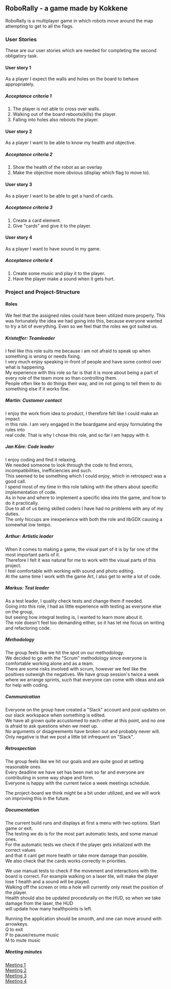 ## RoboRally - a game made by Kokkene
RoboRally is a multiplayer game in which robots move around the map attempting to get to all the flags. 

### User Stories
These are our user stories which are needed for completing the second obligatory task.

#### User story 1
As a player I expect the walls and holes on the board to behave appropriately.
    
##### Acceptance criteria 1
1.  The player is not able to cross over walls.
2.  Walking out of the board reboots(kills) the player.
3.  Falling into holes also reboots the player.
    
#### User story 2
As a player I want to be able to know my health and objective.
    
##### Acceptance criteria 2
1.  Show the health of the robot as an overlay
2.  Make the objective more obvious (display which flag to move to).

#### User story 3
As a player I want to be able to get a hand of cards.
    
##### Acceptance criteria 3
1.  Create a card element.
2.  Give "cards" and give it to the player.

#### User story 4
As a player I want to have sound in my game.
    
##### Acceptance criteria 4
1.  Create some music and play it to the player.
2.  Have the player make a sound when it gets hurt.

### Project and Project-Structure

#### Roles
We feel that the assigned roles could have been utilized more properly.
This was fortunately the idea we had going into this, because everyone wanted to try a bit of everything.
Even so we feel that the roles we got suited us.

##### Kristoffer: Teamleader
I feel like this role suits me because i am not afraid to speak up when something is wrong or needs fixing.\
I very much enjoy speaking in-front of people and have some control over what is happening.\
My experience with this role so far is that it is more about being a part of every role of the team more so than controlling them.\
People often like to do things their way, and im not going to tell them to do something else if it works fine.

##### Martin: Customer contact
I enjoy the work from idea to product, I therefore felt like I could make an impact\
in this role. I am very engaged in the boardgame and enjoy formulating the rules into\
real code. That is why I chose this role, and so far I am happy with it.

##### Jan Kåre: Code leader
I enjoy coding and find it relaxing.\
We needed someone to look through the code to find errors, incompatibilities, inefficiencies and such.\
This seemed to be something which I could enjoy, which in retrospect was a good call.\
I spend most of my time in this role talking with the others about specific implementation of code.\
As in how and where to implement a specific idea into the game, and how to do it practically.\
Due to all of us being skilled coders I have had no problems with any of my duties.\
The only hiccups are inexperience with both the role and libGDX causing a somewhat low tempo. 

##### Arthur: Artistic leader
When it comes to making a game, the visual part of it is by far one of the most important parts of it.\
Therefore I felt it was natural for me to work with the visual parts of this project.\
I feel comfortable with working with sound and photo editing.\
At the same time I work with the game Art, I also get to write a lot of code.

##### Markus: Test leader
As a test leader, I quality check tests and change them if needed.\
Going into this role, I had as little experience with testing as everyone else on the group,\
but seeing how integral testing is, I wanted to learn more about it.\
The role doesn't feel too demanding either, so it has let me focus on writing and refactoring code.

##### Methodology
The group feels like we hit the spot on our methodology.\
We decided to go with the "Scrum" methodology since everyone is comfortable working alone and as a team.\
There are some risks involved with scrum, however we feel like the positives outweigh the negatives.
We have group session's twice a week where we arrange sprints, such that everyone can come with ideas and ask for help with coding. 

##### Communication
Everyone on the group have created a "Slack" account and post updates on our slack workspace when something is edited.\
We have all grown quite accustomed to each-other at this point, and no one is afraid to ask questions when we meet up.\
No arguments or disagreements have broken out and probably never will.\
Only negative is that we post a little bit infrequent on "Slack".

##### Retrospection
The group feels like we hit our goals and are quite good at setting reasonable ones.\
Every deadline we have set has been met so far and everyone are contributing in some way shape and form.\
Everyone is happy with the current twice a week meetings schedule.

The project-board we think might be a bit under utilized, and we will work on improving this in the future.

##### Documentation
The current build runs and displays at first a menu with two options. Start game or exit.\
The testing we do is for the most part automatic tests, and some manual ones. \
For the automatic tests we check if the player gets initialized with the correct values\
and that it cant get more health or take more damage than possible.\
We also check that the cards works correctly in priorities.

We use manual tests to check if the movement and interactions with the board is correct.
For example walking on a laser tile, will make the player lose 1 health and a sound will be played.\
Walking off the screen or into a hole will currently only reset the position of the player.\
Health should also be updated procedurally on the HUD, so when we take damage from the laser, the HUD\
will update how many healthpoints is left.

Running the application should be smooth, and one can move around with arrowkeys.\
Q to exit \
P to pause/resume music \
M to mute music

##### Meeting minutes
[Meeting 1](https://github.com/inf112-v20/Kokkene/blob/master/Deliverables/MinutesOblig2/Tuesday180220.md)  
[Meeting 2](https://github.com/inf112-v20/Kokkene/blob/master/Deliverables/MinutesOblig2/Thursday200220.md)  
[Meeting 3](https://github.com/inf112-v20/Kokkene/blob/master/Deliverables/MinutesOblig2/Tuesday250220.md)  
[Meeting 4](https://github.com/inf112-v20/Kokkene/blob/master/Deliverables/MinutesOblig2/Thursday270220.md)
